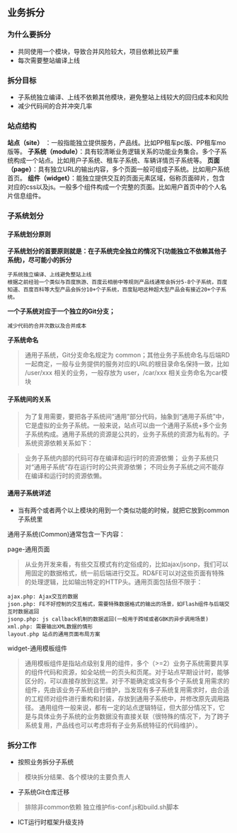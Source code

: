 


## 业务拆分

### 为什么要拆分

 -  共同使用一个模块，导致合并风险较大，项目依赖比较严重
 -  每次需要整站编译上线

### 拆分目标

 -  子系统独立编译、上线不依赖其他模块，避免整站上线较大的回归成本和风险
 -  减少代码间的合并冲突几率

### 站点结构

**站点（site）** ：一般指能独立提供服务，产品线。比如PP租车pc版、PP租车mo版等。
**子系统（module）**：具有较清晰业务逻辑关系的功能业务集合。多个子系统构成一个站点。比如用户子系统、租车子系统、车辆详情页子系统等。
**页面（page）**：具有独立URL的输出内容，多个页面一般可组成子系统。比如用户系统首页。
**组件（widget）**：能独立提供交互的页面元素区域，俗称页面碎片，包含对应的css以及js。一般多个组件构成一个完整的页面。比如用户首页中的个人名片信息组件。


### 子系统划分

####  子系统划分原则

**子系统划分的首要原则就是：在子系统完全独立的情况下(功能独立不依赖其他子系统)，尽可能小的拆分**

	子系统独立编译、上线避免整站上线
	根据之前经验一个类似与百度旅游、百度云相册中等规则产品线通常会拆分5-8个子系统，百度知道、百度百科等大型产品会拆分10+个子系统，百度贴吧这种超大型产品会有接近20+个子系统。

**一个子系统对应于一个独立的Git分支；**	

	减少代码的合并次数以及合并成本

**子系统命名**
	
> 通用子系统，Git分支命名规定为 common；其他业务子系统命名与后端RD一起商定，一般与业务提供的服务对应的URL的根目录命名保持一致，比如 /user/xxx 相关的业务，一般存放为 user，/car/xxx 相关业务命名为car模块

#### 子系统间的关系

> 为了复用需要，要把各子系统间“通用”部分代码，抽象到“通用子系统”中，它是虚拟的业务子系统。一般来说，站点可以由一个通用子系统+多个业务子系统构成。通用子系统的资源是公共的，业务子系统的资源为私有的。子系统资源依赖关系如下：

> 业务子系统内部的代码可存在编译和运行时的资源依懒；
业务子系统只对“通用子系统”存在运行时的公共资源依懒；
不同业务子系统之间不能存在编译和运行时的资源依懒。

#### 通用子系统详述

 - 当有两个或者两个以上模块的用到一个类似功能的时候，就把它放到common子系统里 

通用子系统(Common)通常包含一下内容：

page-通用页面

> 从业务开发来看，有些交互模式有约定俗成的，比如ajax/jsonp，我们可以用固定的数据格式，统一前后端进行交互。RD&FE可以对这些页面有特殊的处理逻辑，比如输出特定的HTTP头。通用页面包括但不限于：

    ajax.php: Ajax交互的数据
    json.php: FE不好控制的交互格式，需要特殊数据格式的输出的场景，如Flash组件与后端交互时数据返回
    jsonp.php: js callback机制的数据返回(一般用于跨域或者GBK的异步调用场景)
    xml.php: 需要输出XML数据的情形
    layout.php 站点的通用页面布局方案
    
widget-通用模板组件

> 通用模板组件是指站点级别复用的组件，多个（>=2）业务子系统需要共享的组件代码和资源，如全站统一的页头和页尾。对于站点早期设计时，能够区分的，可以直接存放到这里。对于不能确定或没有多个子系统复用需求的组件，先由该业务子系统自行维护，当发现有多子系统复用需求时，由合适的工程师对组件进行重构和封装，存放到通用子系统中，并修改原先调用路径。 通用组件一般来说，都有一定的站点逻辑特征，但大部分情况下，它是与具体业务子系统的业务数据没有直接关联（很特殊的情况下，为了跨子系统复用，产品线也可以考虑将有子业务系统特征的代码维护）。


### 拆分工作

 -  按照业务拆分子系统

> 模块拆分结果、各个模块的主要负责人

 -  子系统Git仓库迁移

> 排除非common依赖
> 独立维护fis-conf.js和build.sh脚本

 -  ICT运行时框架升级支持
 


